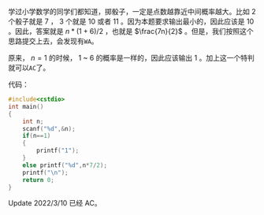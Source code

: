 学过小学数学的同学们都知道，掷骰子，一定是点数越靠近中间概率越大。比如 $2$ 个骰子就是 $7$ ， $3$ 个就是 $10$ 或者 $11$ 。因为本题要求输出最小的，因此应该是 $10$ 。因此，答案就是 $n*(1+6)/2$ ，也就是 $\frac{7n}{2}$ 。但是，我们按照这个思路提交上去，会发现有`WA`。

原来， $n=1$ 的时候， $1$ ~ $6$ 的概率是一样的，因此应该输出 $1$ 。加上这一个特判就可以`AC`了。

代码：
```cpp
#include<cstdio>
int main()
{
	int n;
	scanf("%d",&n);
	if(n==1)
	{
		printf("1");
	}
	else printf("%d",n*7/2);
	printf("\n");
	return 0;
}
```
Update 2022/3/10 已经 AC。